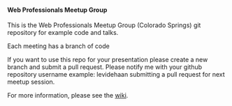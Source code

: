 #### Web Professionals Meetup Group
This is the Web Professionals Meetup Group (Colorado Springs) git repository for example code and talks.

Each meeting has a branch of code

If you want to use this repo for your presentation please create a new branch and submit a pull request.
Please notify me with your github repository username example: levidehaan submitting a pull request for next meetup session.

For more information, please see the [wiki](https://github.com/levidehaan/WebProsMeetup/wiki).
